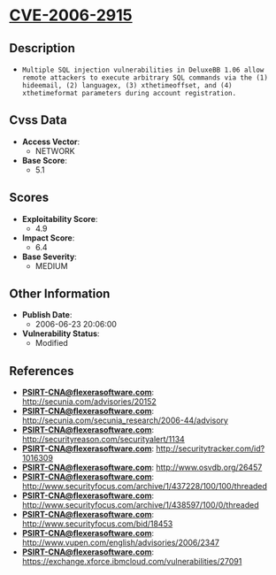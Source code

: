 
# [CVE-2006-2915](http://secunia.com/advisories/20152)

## Description

- `Multiple SQL injection vulnerabilities in DeluxeBB 1.06 allow remote attackers to execute arbitrary SQL commands via the (1) hideemail, (2) languagex, (3) xthetimeoffset, and (4) xthetimeformat parameters during account registration.`

## Cvss Data

- **Access Vector**:
  - NETWORK
- **Base Score**:
  - 5.1

## Scores

- **Exploitability Score**:
  - 4.9
- **Impact Score**:
  - 6.4
- **Base Severity**:
  - MEDIUM

## Other Information

- **Publish Date**:
  - 2006-06-23 20:06:00
- **Vulnerability Status**:
  - Modified

## References

- **PSIRT-CNA@flexerasoftware.com**: http://secunia.com/advisories/20152
- **PSIRT-CNA@flexerasoftware.com**: http://secunia.com/secunia_research/2006-44/advisory
- **PSIRT-CNA@flexerasoftware.com**: http://securityreason.com/securityalert/1134
- **PSIRT-CNA@flexerasoftware.com**: http://securitytracker.com/id?1016309
- **PSIRT-CNA@flexerasoftware.com**: http://www.osvdb.org/26457
- **PSIRT-CNA@flexerasoftware.com**: http://www.securityfocus.com/archive/1/437228/100/100/threaded
- **PSIRT-CNA@flexerasoftware.com**: http://www.securityfocus.com/archive/1/438597/100/0/threaded
- **PSIRT-CNA@flexerasoftware.com**: http://www.securityfocus.com/bid/18453
- **PSIRT-CNA@flexerasoftware.com**: http://www.vupen.com/english/advisories/2006/2347
- **PSIRT-CNA@flexerasoftware.com**: https://exchange.xforce.ibmcloud.com/vulnerabilities/27091
